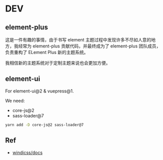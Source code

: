 # DEV

## element-plus

这是一件有趣的事情，由于书写 element 主题过程中发现许多不尽如人意的地方，我经常为 element-plus 贡献代码，并最终成为了 element-plus 团队成员，负责重构了 ELement Plus 新的主题系统。

我相信新的主题系统对于定制主题来说也会更加方便。

## element-ui

For element-ui@2 & vuepress@1.

We need:

- core-js@2
- sass-loader@7

```bash
yarn add -D core-js@2 sass-loader@7
```

## Ref

- [windicss/docs](https://github.com/windicss/docs)
